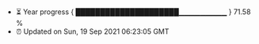 - ⏳ Year progress { █████████████████████▁▁▁▁▁▁▁▁▁ } 71.58 %
- ⏰ Updated on Sun, 19 Sep 2021 06:23:05 GMT

